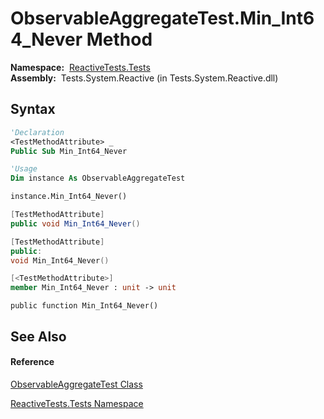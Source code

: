 # ObservableAggregateTest.Min\_Int64\_Never Method

**Namespace:**  [ReactiveTests.Tests](ReactiveTests.Tests\ReactiveTests.Tests.md)  
**Assembly:**  Tests.System.Reactive (in Tests.System.Reactive.dll)

## Syntax

```vb
'Declaration
<TestMethodAttribute> _
Public Sub Min_Int64_Never
```

```vb
'Usage
Dim instance As ObservableAggregateTest

instance.Min_Int64_Never()
```

```csharp
[TestMethodAttribute]
public void Min_Int64_Never()
```

```c++
[TestMethodAttribute]
public:
void Min_Int64_Never()
```

```fsharp
[<TestMethodAttribute>]
member Min_Int64_Never : unit -> unit 
```

```jscript
public function Min_Int64_Never()
```

## See Also

#### Reference

[ObservableAggregateTest Class](ObservableAggregateTest\ObservableAggregateTest.md)

[ReactiveTests.Tests Namespace](ReactiveTests.Tests\ReactiveTests.Tests.md)




